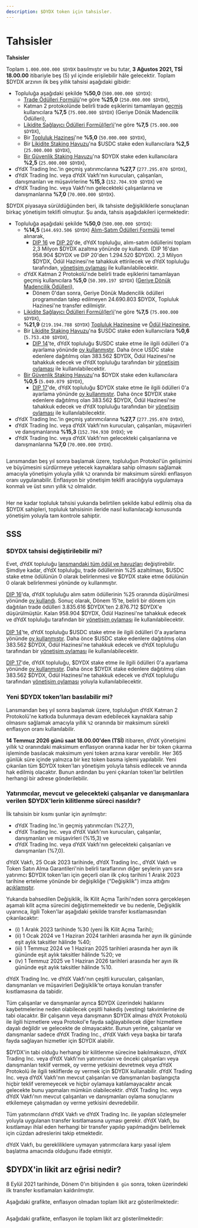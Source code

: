 ```yaml
---
description: $DYDX token için tahsisler.
---
```


# Tahsisler

**Tahsisler**

Toplam `1.000.000.000 $DYDX` basılmıştır ve bu tutar, **3 Ağustos 2021, TSİ 18.00.00** itibariyle beş (5) yıl içinde erişilebilir hâle gelecektir. Toplam $DYDX arzının ilk beş yıllık tahsisi aşağıdaki gibidir:

* Topluluğa aşağıdaki şekilde **%50,0** (`500.000.000 $DYDX`):
  * [Trade Ödülleri Formülü](https://docs.dydx.community/dydx-governance/rewards/trading-rewards)'ne göre **%25,0** (`250.000.000 $DYDX`),
  * Katman 2 protokolünde belirli trade eşiklerini tamamlayan [geçmiş](https://docs.dydx.community/dydx-governance/rewards/retroactive-mining-rewards) kullanıcılara **%7,5** (`75.000.000 $DYDX`) (Geriye Dönük Madencilik Ödülleri),
  * [Likidite Sağlayıcı Ödülleri Formül(ler)i](https://docs.dydx.community/dydx-governance/rewards/liquidity-provider-rewards)'ne göre **%7,5** (`75.000.000 $DYDX`),
  * Bir [Topluluk Hazinesi](https://docs.dydx.community/dydx-governance/start-here/community-treasury/)'ne **%5,0** (`50.000.000 $DYDX`),
  * Bir [Likidite Staking Havuzu](https://docs.dydx.community/dydx-governance/staking-pools/liquidity-staking-pool)'na $USDC stake eden kullanıcılara **%2,5** (`25.000.000 $DYDX`),
  * [Bir Güvenlik Staking Havuzu](https://docs.dydx.community/dydx-governance/staking-pools/safety-staking-pool)'na $DYDX stake eden kullanıcılara **%2,5** (`25.000.000 $DYDX`),
* dYdX Trading Inc.'in geçmiş yatırımcılarına **%27,7** (`277.295.070 $DYDX`),
* dYdX Trading Inc. veya dYdX Vakfı'nın kurucuları, çalışanları, danışmanları ve müşavirlerine **%15,3** (`152.704.930 $DYDX`) ve
* dYdX Trading Inc. veya Vakfı'nın gelecekteki çalışanlarına ve danışmanlarına **%7,0** (`70.000.000 $DYDX`).

$DYDX piyasaya sürüldüğünden beri, ilk tahsiste değişikliklerle sonuçlanan birkaç yönetişim teklifi olmuştur. Şu anda, tahsis aşağıdakileri içermektedir:

* Topluluğa aşağıdaki şekilde **%50,0** (`500.000.000 $DYDX`):
  * **%14,5** (`144.693.506 $DYDX`) [Alım-Satım Ödülleri Formülü](https://docs.dydx.community/dydx-governance/rewards/trading-rewards) temel alınarak,
    * [DIP 16](https://github.com/dydxfoundation/dip/blob/master/content/dips/DIP-16.md) ve [DIP 20](https://dydx.community/dashboard/proposal/11)'de, dYdX topluluğu, alım-satım ödüllerini toplam 2,3 Milyon $DYDX azaltma yönünde oy kullandı. (DIP 16'dan 958.904 $DYDX ve DIP 20'den 1.294.520 $DYDX). 2,3 Milyon $DYDX, Ödül Hazinesi'ne tahakkuk ettirilecek ve dYdX topluluğu tarafından, [yönetişim oylaması](https://docs.dydx.community/dydx-governance/voting-and-governance/governance-parameters) ile kullanılabilecektir.
  * dYdX Katman 2 Protokolü'nde belirli trade eşiklerini tamamlayan geçmiş kullanıcılara **%5,0** (`50.309.197 $DYDX`) ([Geriye Dönük Madencilik Ödülleri](../rewards/retroactive-mining-rewards.md)),
    * Dönem 0'dan sonra, Geriye Dönük Madencilik ödülleri programından talep edilmeyen 24.690.803 $DYDX, Topluluk Hazinesi'ne transfer edilmiştir.
  * [Likidite Sağlayıcı Ödülleri Formül(ler)i](https://docs.dydx.community/dydx-governance/rewards/liquidity-provider-rewards)'ne göre **%7,5** (`75.000.000 $DYDX`),
  * **%21,9** (`219.194.788 $DYDX`) [Topluluk Hazinesine](https://docs.dydx.community/dydx-governance/start-here/community-treasury/) ve [Ödül Hazinesine](https://docs.dydx.community/dydx-governance/start-here/rewards-treasury),
  * Bir [Likidite Staking Havuzu](https://docs.dydx.community/dydx-governance/staking-pools/liquidity-staking-pool)'na $USDC stake eden kullanıcılara **%0,6** (`5.753.430 $DYDX`),
    * [DIP 14](https://github.com/dydxfoundation/dip/blob/master/content/dips/DIP-14.md)'te, dYdX topluluğu $USDC stake etme ile ilgili ödülleri 0'a ayarlama yönünde [oy kullanmıştır](https://dydx.community/dashboard/proposal/7). Daha önce USDC stake edenlere dağıtılmış olan 383.562 $DYDX, Ödül Hazinesi'ne tahakkuk edecek ve dYdX topluluğu tarafından bir [yönetişim oylaması](https://docs.dydx.community/dydx-governance/voting-and-governance/governance-parameters) ile kullanılabilecektir.
  * [Bir Güvenlik Staking Havuzu](https://docs.dydx.community/dydx-governance/staking-pools/safety-staking-pool)'na $DYDX stake eden kullanıcılara **%0,5** (`5.049.079 $DYDX`),
    * [DIP 17](https://github.com/dydxfoundation/dip/blob/master/content/dips/DIP-17.md)'de, dYdX topluluğu $DYDX stake etme ile ilgili ödülleri 0'a ayarlama yönünde [oy kullanmıştır](https://dydx.community/dashboard/proposal/9). Daha önce $DYDX stake edenlere dağıtılmış olan 383.562 $DYDX, Ödül Hazinesi'ne tahakkuk edecek ve dYdX topluluğu tarafından bir [yönetişim oylaması](https://docs.dydx.community/dydx-governance/voting-and-governance/governance-parameters) ile kullanılabilecektir.
* dYdX Trading Inc.'in geçmiş yatırımcılarına **%27,7** (`277.295.070 DYDX`),
* dYdX Trading Inc. veya dYdX Vakfı'nın kurucuları, çalışanları, müşavirleri ve danışmanlarına **%15,3** (`152.704.930 DYDX`); ve
* dYdX Trading Inc. veya dYdX Vakfı'nın gelecekteki çalışanlarına ve danışmanlarına **%7,0** (`70.000.000 DYDX`).

<figure><img src="../.gitbook/assets/Screenshot 2023-03-15 at 6.04.13 PM.png" alt=""><figcaption></figcaption></figure>

Lansmandan beş yıl sonra başlamak üzere, topluluğun Protokol'ün gelişimini ve büyümesini sürdürmeye yetecek kaynaklara sahip olmasını sağlamak amacıyla yönetişim yoluyla yıllık `%2` oranında bir maksimum sürekli enflasyon oranı uygulanabilir. Enflasyon bir yönetişim teklifi aracılığıyla uygulamaya konmalı ve üst sınırı yıllık `%2` olmalıdır.

<figure><img src="../.gitbook/assets/Screenshot 2023-03-15 at 6.04.07 PM.png" alt=""><figcaption></figcaption></figure>

Her ne kadar topluluk tahsisi yukarıda belirtilen şekilde kabul edilmiş olsa da $DYDX sahipleri, topluluk tahsisinin ileride nasıl kullanılacağı konusunda yönetişim yoluyla tam kontrole sahiptir.

## **SSS**

### $DYDX tahsisi değiştirilebilir mi?

Evet, dYdX topluluğu [lansmandaki tüm ödül ve havuzları](../voting-and-governance/governance-parameters.md) değiştirebilir. Şimdiye kadar, dYdX topluluğu, trade ödüllerinin %25 azaltılması, $USDC stake etme ödülünün 0 olarak belirlenmesi ve $DYDX stake etme ödülünün 0 olarak belirlenmesi yönünde oy kullanmıştır.

[DIP 16](https://github.com/dydxfoundation/dip/blob/master/content/dips/DIP-16.md)'da, dYdX topluluğu alım satım ödüllerinin %25 oranında düşürülmesi yönünde [oy kullandı](https://dydx.community/dashboard/proposal/8). Sonuç olarak, Dönem 15'te, belirli bir dönem için dağıtılan trade ödülleri 3.835.616 $DYDX'ten 2.876.712 $DYDX'e düşürülmüştür. Kalan 958.904 $DYDX, Ödül Hazinesi'ne tahakkuk edecek ve dYdX topluluğu tarafından bir [yönetişim oylaması](https://docs.dydx.community/dydx-governance/voting-and-governance/governance-parameters) ile kullanılabilecektir.\
\
 [DIP 14](https://github.com/dydxfoundation/dip/blob/master/content/dips/DIP-14.md)'te, dYdX topluluğu $USDC stake etme ile ilgili ödülleri 0'a ayarlama yönünde [oy kullanmıştır](https://dydx.community/dashboard/proposal/7). Daha önce $USDC stake edenlere dağıtılmış olan 383.562 $DYDX, Ödül Hazinesi'ne tahakkuk edecek ve dYdX topluluğu tarafından bir [yönetişim oylaması](https://docs.dydx.community/dydx-governance/voting-and-governance/governance-parameters) ile kullanılabilecektir.

[DIP 17](https://github.com/dydxfoundation/dip/blob/master/content/dips/DIP-17.md)'de, dYdX topluluğu, $DYDX stake etme ile ilgili ödülleri 0'a ayarlama yönünde [oy kullanmıştır](https://dydx.community/dashboard/proposal/9). Daha önce $DYDX stake edenlere dağıtılmış olan 383.562 $DYDX, Ödül Hazinesi'ne tahakkuk edecek ve dYdX topluluğu tarafından [yönetişim oylaması](https://docs.dydx.community/dydx-governance/voting-and-governance/governance-parameters) yoluyla kullanılabilecektir.

### **Yeni $DYDX token'ları basılabilir mi?**

Lansmandan beş yıl sonra başlamak üzere, topluluğun dYdX Katman 2 Protokolü'ne katkıda bulunmaya devam edebilecek kaynaklara sahip olmasını sağlamak amacıyla yıllık `%2` oranında bir maksimum sürekli enflasyon oranı kullanılabilir.

**14 Temmuz 2026 günü saat 18.00.00'den (TSİ)** itibaren, dYdX yönetişimi yıllık `%2` oranındaki maksimum enflasyon oranına kadar her bir token çıkarma işleminde basılacak maksimum yeni token arzına karar verebilir. Her 365 günlük süre içinde yalnızca bir kez token basma işlemi yapılabilir. Yeni çıkarılan tüm $DYDX token'ları yönetişim yoluyla tahsis edilecek ve anında hak edilmiş olacaktır. Bunun ardından bu yeni çıkarılan token'lar belirtilen herhangi bir adrese gönderilebilir.

### **Yatırımcılar, mevcut ve gelecekteki çalışanlar ve danışmanlara verilen $DYDX'lerin kilitlenme süreci nasıldır?**

İlk tahsisin bir kısmı şunlar için ayrılmıştır:

* dYdX Trading Inc.'in geçmiş yatırımcıları (%27,7),
* dYdX Trading Inc. veya dYdX Vakfı'nın kurucuları, çalışanlar, danışmanları ve müşavirleri (%15,3) ve
* dYdX Trading Inc. veya dYdX Vakfı'nın gelecekteki çalışanları ve danışmanları (%7,0).

dYdX Vakfı, 25 Ocak 2023 tarihinde, dYdX Trading Inc., dYdX Vakfı ve Token Satın Alma Garantileri'nin belirli taraflarının diğer şeylerin yanı sıra yatırımcı $DYDX token'ları için geçerli olan ilk çıkış tarihini 1 Aralık 2023 tarihine erteleme yönünde bir değişikliğe ("Değişiklik") imza attığını [açıklamıştır](https://dydx.foundation/blog/lock-up-extension).

Yukarıda bahsedilen Değişiklik, İlk Kilit Açma Tarihi'nden sonra gerçekleşen aşamalı kilit açma sürecini değiştirmemektedir ve bu nedenle, Değişiklik uyarınca, ilgili Token'lar aşağıdaki şekilde transfer kısıtlamasından çıkarılacaktır:

* (i) 1 Aralık 2023 tarihinde %30 (yeni İlk Kilit Açma Tarihi);
* (ii) 1 Ocak 2024 ve 1 Haziran 2024 tarihleri arasında her ayın ilk gününde eşit aylık taksitler hâlinde %40;
* (iii) 1 Temmuz 2024 ve 1 Haziran 2025 tarihleri arasında her ayın ilk gününde eşit aylık taksitler hâlinde %20; ve
* (iv) 1 Temmuz 2025 ve 1 Haziran 2026 tarihleri arasında her ayın ilk gününde eşit aylık taksitler hâlinde %10.

dYdX Trading Inc. ve dYdX Vakfı'nın çeşitli kurucuları, çalışanları, danışmanları ve müşavirleri Değişiklik'te ortaya konulan transfer kısıtlamasına da tabidir.

Tüm çalışanlar ve danışmanlar ayrıca $DYDX üzerindeki haklarını kaybetmelerine neden olabilecek çeşitli hakediş (vesting) takvimlerine de tabi olacaktır. Bir çalışanın veya danışmanın $DYDX alması dYdX Protokolü ile ilgili hizmetlere veya Protokol'e fayda sağlayabilecek diğer hizmetlere dayalı değildir ve gelecekte de olmayacaktır. Bunun yerine, çalışanlar ve danışmanlar sadece dYdX Trading Inc., dYdX Vakfı veya başka bir tarafa fayda sağlayan hizmetler için $DYDX alabilir.

$DYDX'in tabi olduğu herhangi bir kilitlenme sürecine bakılmaksızın, dYdX Trading Inc. veya dYdX Vakfı'nın yatırımcıları ve önceki çalışanları veya danışmanları teklif vermek, oy verme yetkisini devretmek veya dYdX Protokolü ile ilgili tekliflerde oy vermek için $DYDX kullanabilir. dYdX Trading Inc. veya dYdX Vakfı'nın mevcut çalışanları ve danışmanları başlangıçta hiçbir teklif veremeyecek ve hiçbir oylamaya katılamayacaktır ancak gelecekte bunu yapmaları mümkün olabilecektir. dYdX Trading Inc. veya dYdX Vakfı'nın mevcut çalışanları ve danışmanları oylama sonuçlarını etkilemeye çalışmadan oy verme yetkisini devredebilir.

Tüm yatırımcıların dYdX Vakfı ve dYdX Trading Inc. ile yapılan sözleşmeler yoluyla uygulanan transfer kısıtlamasına uyması gerekir. dYdX Vakfı, bu kısıtlamayı ihlal eden herhangi bir transfer yapılıp yapılmadığını belirlemek için cüzdan adreslerini takip etmektedir.

dYdX Vakfı, bu gerekliliklere uymayan yatırımcılara karşı yasal işlem başlatma amacında olduğunu ifade etmiştir.

## $DYDX'in likit arz eğrisi nedir?

8 Eylül 2021 tarihinde, Dönem 0'ın bitişinden `8 gün` sonra, token üzerindeki ilk transfer kısıtlamaları kaldırılmıştır.

Aşağıdaki grafikte, enflasyon olmadan toplam likit arz gösterilmektedir:

<figure><img src="../.gitbook/assets/liquid-supply-total-issuance.png" alt=""><figcaption></figcaption></figure>

Aşağıdaki grafikte, enflasyon ile toplam likit arz gösterilmektedir:

<figure><img src="../.gitbook/assets/liquid-supply-total issuance-2%-inflation.png" alt=""><figcaption></figcaption></figure>
